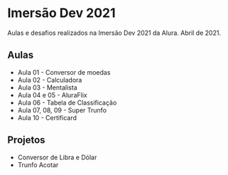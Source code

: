 # Imersão Dev 2021

Aulas e desafios realizados na Imersão Dev 2021 da Alura.
Abril de 2021.

## Aulas

* Aula 01 - Conversor de moedas
* Aula 02 - Calculadora
* Aula 03 - Mentalista
* Aula 04 e 05 - AluraFlix
* Aula 06 - Tabela de Classificação
* Aula 07, 08, 09 - Super Trunfo
* Aula 10 - Certificard

## Projetos

* Conversor de Libra e Dólar
* Trunfo Acotar